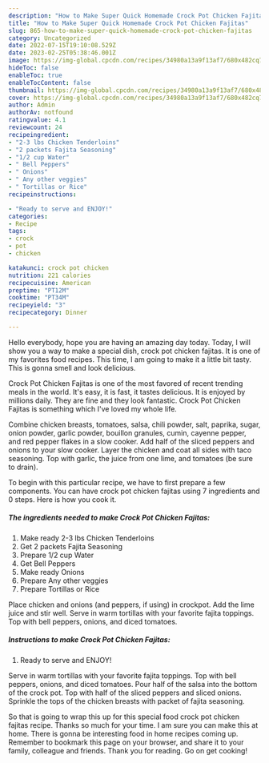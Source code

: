 ```yaml
---
description: "How to Make Super Quick Homemade Crock Pot Chicken Fajitas"
title: "How to Make Super Quick Homemade Crock Pot Chicken Fajitas"
slug: 865-how-to-make-super-quick-homemade-crock-pot-chicken-fajitas
category: Uncategorized
date: 2022-07-15T19:10:08.529Z
date: 2023-02-25T05:38:46.001Z
image: https://img-global.cpcdn.com/recipes/34980a13a9f13af7/680x482cq70/crock-pot-chicken-fajitas-recipe-main-photo.jpg
hideToc: false
enableToc: true
enableTocContent: false
thumbnail: https://img-global.cpcdn.com/recipes/34980a13a9f13af7/680x482cq70/crock-pot-chicken-fajitas-recipe-main-photo.jpg
cover: https://img-global.cpcdn.com/recipes/34980a13a9f13af7/680x482cq70/crock-pot-chicken-fajitas-recipe-main-photo.jpg
author: Admin
authorAv: notfound
ratingvalue: 4.1
reviewcount: 24
recipeingredient:
- "2-3 lbs Chicken Tenderloins"
- "2 packets Fajita Seasoning"
- "1/2 cup Water"
- " Bell Peppers"
- " Onions"
- " Any other veggies"
- " Tortillas or Rice"
recipeinstructions:

- "Ready to serve and ENJOY!"
categories:
- Recipe
tags:
- crock
- pot
- chicken

katakunci: crock pot chicken 
nutrition: 221 calories
recipecuisine: American
preptime: "PT12M"
cooktime: "PT34M"
recipeyield: "3"
recipecategory: Dinner

---
```



Hello everybody, hope you are having an amazing day today. Today, I will show you a way to make a special dish, crock pot chicken fajitas. It is one of my favorites food recipes. This time, I am going to make it a little bit tasty. This is gonna smell and look delicious.

Crock Pot Chicken Fajitas is one of the most favored of recent trending meals in the world. It's easy, it is fast, it tastes delicious. It is enjoyed by millions daily. They are fine and they look fantastic. Crock Pot Chicken Fajitas is something which I've loved my whole life.

Combine chicken breasts, tomatoes, salsa, chili powder, salt, paprika, sugar, onion powder, garlic powder, bouillon granules, cumin, cayenne pepper, and red pepper flakes in a slow cooker. Add half of the sliced peppers and onions to your slow cooker. Layer the chicken and coat all sides with taco seasoning. Top with garlic, the juice from one lime, and tomatoes (be sure to drain).


To begin with this particular recipe, we have to first prepare a few components. You can have crock pot chicken fajitas using 7 ingredients and 0 steps. Here is how you cook it.

<!--inarticleads1-->

##### The ingredients needed to make Crock Pot Chicken Fajitas:

1. Make ready 2-3 lbs Chicken Tenderloins
1. Get 2 packets Fajita Seasoning
1. Prepare 1/2 cup Water
1. Get  Bell Peppers
1. Make ready  Onions
1. Prepare  Any other veggies
1. Prepare  Tortillas or Rice


Place chicken and onions (and peppers, if using) in crockpot. Add the lime juice and stir well. Serve in warm tortillas with your favorite fajita toppings. Top with bell peppers, onions, and diced tomatoes. 

<!--inarticleads2-->

##### Instructions to make Crock Pot Chicken Fajitas:


1. Ready to serve and ENJOY!

Serve in warm tortillas with your favorite fajita toppings. Top with bell peppers, onions, and diced tomatoes. Pour half of the salsa into the bottom of the crock pot. Top with half of the sliced peppers and sliced onions. Sprinkle the tops of the chicken breasts with packet of fajita seasoning. 

So that is going to wrap this up for this special food crock pot chicken fajitas recipe. Thanks so much for your time. I am sure you can make this at home. There is gonna be interesting food in home recipes coming up. Remember to bookmark this page on your browser, and share it to your family, colleague and friends. Thank you for reading. Go on get cooking!
